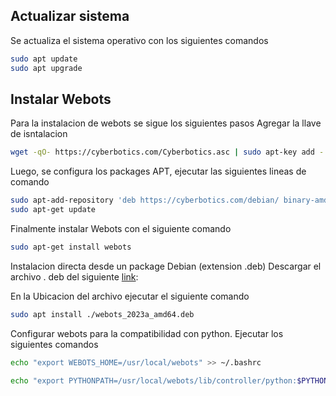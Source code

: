 ## Actualizar sistema
Se actualiza el sistema operativo con los siguientes comandos
```bash
sudo apt update
sudo apt upgrade
```

## Instalar Webots
Para la instalacion de webots se sigue los siguientes pasos
Agregar la llave de isntalacion
```bash
wget -qO- https://cyberbotics.com/Cyberbotics.asc | sudo apt-key add -
```
Luego, se configura los packages APT, ejecutar las siguientes lineas de comando

```bash
sudo apt-add-repository 'deb https://cyberbotics.com/debian/ binary-amd64/'
sudo apt-get update
```

Finalmente instalar Webots con el siguiente comando
```bash
sudo apt-get install webots
```
Instalacion directa desde un package Debian (extension .deb)
Descargar el archivo . deb del siguiente [link](https://cyberbotics.com/#download):

En la Ubicacion del archivo ejecutar el siguiente comando
```bash
sudo apt install ./webots_2023a_amd64.deb
```

Configurar webots para la compatibilidad con python.
Ejecutar los siguientes comandos
```bash
echo "export WEBOTS_HOME=/usr/local/webots" >> ~/.bashrc
```
```bash
echo "export PYTHONPATH=/usr/local/webots/lib/controller/python:$PYTHONPATH" >> ~/.bashrc

```



